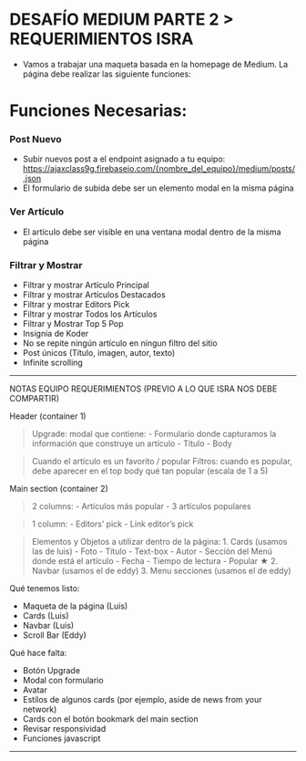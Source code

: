 # DESAFÍO MEDIUM PARTE 2 > REQUERIMIENTOS ISRA
- Vamos a trabajar una maqueta basada en la homepage de Medium. La página debe realizar las siguiente funciones:

# Funciones Necesarias:

### Post Nuevo
- Subir nuevos post a el endpoint asignado a tu equipo: https://ajaxclass9g.firebaseio.com/{nombre_del_equipo}/medium/posts/.json
- El formulario de subida debe ser un elemento modal en la misma página

### Ver Artículo
- El artículo debe ser visible en una ventana modal dentro de la misma página

### Filtrar y Mostrar
- Filtrar y mostrar Artículo Principal
- Filtrar y mostrar Artículos Destacados
- Filtrar y mostrar Editors Pick
- Filtrar y mostrar Todos los Artículos
- Filtrar y Mostrar Top 5 Pop
- Insignia de Koder
- No se repite ningún artículo en ningun filtro del sitio
- Post únicos (Título, imagen, autor, texto)
- Infinite scrolling


----------------------

NOTAS EQUIPO REQUERIMIENTOS (PREVIO A LO QUE ISRA NOS DEBE COMPARTIR)

Header (container 1)
> Upgrade: modal que contiene:
    - Formulario donde capturamos la información que construye un artículo
    - Título
    - Body

> Cuando el artículo es un favorito / popular
  Filtros:
    cuando es popular, debe aparecer en el top body
    qué tan popular (escala de 1 a 5)

Main section (container 2)
  > 2 columns:
    - Artículos más popular
    - 3 artículos populares

  > 1 column:
    - Editors’ pick
    - Link editor’s pick

  > Elementos y Objetos a utilizar dentro de la página:
      1. Cards (usamos las de luis)
          - Foto
          - Título
          - Text-box
          - Autor
          - Sección del Menú donde está el artículo
          - Fecha
          - Tiempo de lectura
          - Popular ★
      2. Navbar (usamos el de eddy)
      3. Menu secciones (usamos el de eddy)

Qué tenemos listo:
  - Maqueta de la página (Luis)
  - Cards (Luis)
  - Navbar (Luis)
  - Scroll Bar (Eddy)

Qué hace falta:
  - Botón Upgrade
  - Modal con formulario
  - Avatar
  - Estilos de algunos cards (por ejemplo, aside de news from your network)
  - Cards con el botón bookmark del main section
  - Revisar responsividad
  - Funciones javascript
  
-------


